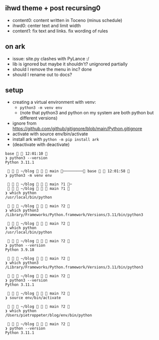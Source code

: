 ## ihwd theme + post recursing0

- content0: content written in Toceno (minus schedule)
- ihwd0: center text and limit width
- content1: fix text and links. fix wording of rules

## on ark

- issue: site.py clashes with PyLance :/
- lib is ignored but maybe it shouldn't? unignored partially
- should I remove the menu in inc? done
- should I rename out to docs?

## setup

- creating a virtual environment with venv:
  - `python3 -m venv env`
  - (note that python3 and python on my system are both python but different versions)
- ignore from https://github.com/github/gitignore/blob/main/Python.gitignore
- activate with source env/bin/activate
- install ark with `python -m pip install ark`
- (deactivate with deactivate)


```
base   12:01:10  
❯ python3 --version           
Python 3.11.1

    ~/blog    main ───────── base   12:01:58  
❯ python3 -m venv env

    ~/blog    main ?1 ─
    ~/blog    main ?1 
❯ which python
/usr/local/bin/python

    ~/blog    main ?2 
❯ which python3
/Library/Frameworks/Python.framework/Versions/3.11/bin/python3

    ~/blog    main ?2 
❯ which python   
/usr/local/bin/python

    ~/blog    main ?2 
❯ python --version   
Python 3.9.18

    ~/blog    main ?2 
❯ which python3  
/Library/Frameworks/Python.framework/Versions/3.11/bin/python3

    ~/blog    main ?2 
❯ python3 --version  
Python 3.11.1

    ~/blog    main ?2 
❯ source env/bin/activate

    ~/blog    main ?2 
❯ which python 
/Users/pietroppeter/blog/env/bin/python

    ~/blog    main ?2 
❯ python --version 
Python 3.11.1

```